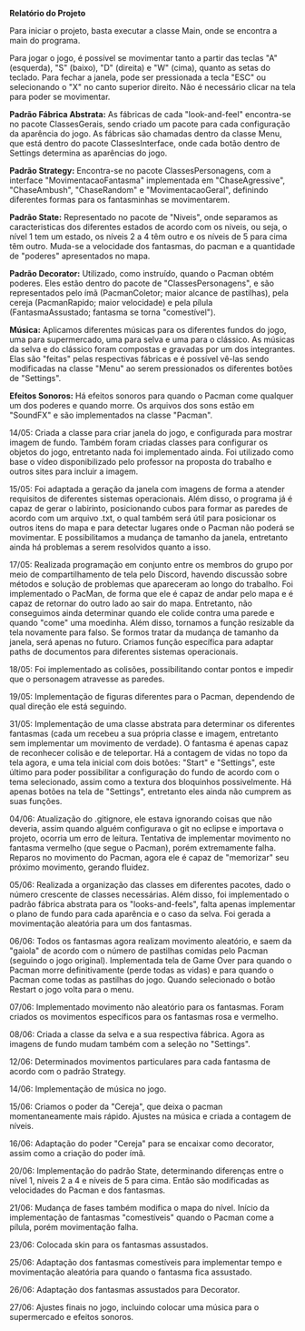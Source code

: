 **Relatório do Projeto**

Para iniciar o projeto, basta executar a classe Main, onde se encontra a main do programa.

Para jogar o jogo, é possível se movimentar tanto a partir das teclas "A" (esquerda), "S" (baixo), "D" (direita) e "W" (cima), quanto as setas do teclado. Para fechar a janela, pode ser pressionada a tecla "ESC" ou selecionando o "X" no canto superior direito. Não é necessário clicar na tela para poder se movimentar.

**Padrão Fábrica Abstrata:** As fábricas de cada "look-and-feel" encontra-se no pacote ClassesGerais, sendo criado um pacote para cada configuração da aparência do jogo. As fábricas são chamadas dentro da classe Menu, que está dentro do pacote ClassesInterface, onde cada botão dentro de Settings determina as aparências do jogo.

**Padrão Strategy:** Encontra-se no pacote ClassesPersonagens, com a interface "MovimentacaoFantasma" implementada em "ChaseAgressive", "ChaseAmbush", "ChaseRandom" e "MovimentacaoGeral", definindo diferentes formas para os fantasminhas se movimentarem.

**Padrão State:** Representado no pacote de "Niveis", onde separamos as caracteristicas dos diferentes estados de acordo com os niveis, ou seja, o nível 1 tem um estado, os níveis 2 a 4 têm outro e os níveis de 5 para cima têm outro. Muda-se a velocidade dos fantasmas, do pacman e a quantidade de "poderes" apresentados no mapa.

**Padrão Decorator:** Utilizado, como instruído, quando o Pacman obtém poderes. Eles estão dentro do pacote de "ClassesPersonagens", e são representados pelo ímã (PacmanColetor; maior alcance de pastilhas), pela cereja (PacmanRapido; maior velocidade) e pela pílula (FantasmaAssustado; fantasma se torna "comestível").

**Música:** Aplicamos diferentes músicas para os diferentes fundos do jogo, uma para supermercado, uma para selva e uma para o clássico. As músicas da selva e do clássico foram compostas e gravadas por um dos integrantes. Elas são "feitas" pelas respectivas fábricas e é possível vê-las sendo modificadas na classe "Menu" ao serem pressionados os diferentes botões de "Settings".

**Efeitos Sonoros:** Há efeitos sonoros para quando o Pacman come qualquer um dos poderes e quando morre. Os arquivos dos sons estão em "SoundFX" e são implementados na classe "Pacman".

14/05: Criada a classe para criar janela do jogo, e configurada para mostrar imagem de fundo. Também foram criadas classes para configurar os objetos do jogo, entretanto nada foi implementado ainda. Foi utilizado como base o vídeo disponibilizado pelo professor na proposta do trabalho e outros sites para incluir a imagem.

15/05: Foi adaptada a geração da janela com imagens de forma a atender requisitos de diferentes sistemas operacionais. Além disso, o programa já é capaz de gerar o labirinto, posicionando cubos para formar as paredes de acordo com um arquivo .txt, o qual também será útil para posicionar os outros itens do mapa e para detectar lugares onde o Pacman não poderá se movimentar. E possibilitamos a mudança de tamanho da janela, entretanto ainda há problemas a serem resolvidos quanto a isso.

17/05: Realizada programação em conjunto entre os membros do grupo por meio de compartilhamento de tela pelo Discord, havendo discussão sobre métodos e solução de problemas que apareceram ao longo do trabalho. Foi implementado o PacMan, de forma que ele é capaz de andar pelo mapa e é capaz de retornar do outro lado ao sair do mapa. Entretanto, não conseguimos ainda determinar quando ele colide contra uma parede e quando "come" uma moedinha. Além disso, tornamos a função resizable da tela novamente para falso. Se formos tratar da mudança de tamanho da janela, será apenas no futuro. Criamos função específica para adaptar paths de documentos para diferentes sistemas operacionais.

18/05: Foi implementado as colisões, possibilitando contar pontos e impedir que o personagem atravesse as paredes.

19/05: Implementação de figuras diferentes para o Pacman, dependendo de qual direção ele está seguindo.

31/05: Implementação de uma classe abstrata para determinar os diferentes fantasmas (cada um recebeu a sua própria classe e imagem, entretanto sem implementar um movimento de verdade). O fantasma é apenas capaz de reconhecer colisão e de teleportar. Há a contagem de vidas no topo da tela agora, e uma tela inicial com dois botões: "Start" e "Settings", este último para poder possibilitar a configuração do fundo de acordo com o tema selecionado, assim como a textura dos bloquinhos possivelmente. Há apenas botões na tela de "Settings", entretanto eles ainda não cumprem as suas funções.

04/06: Atualização do .gitignore, ele estava ignorando coisas que não deveria, assim quando alguém configurava o git no eclipse e importava o projeto, ocorria um erro de leitura. Tentativa de implementar movimento no fantasma vermelho (que segue o Pacman), porém extremamente falha. Reparos no movimento do Pacman, agora ele é capaz de "memorizar" seu próximo movimento, gerando fluidez.

05/06: Realizada a organização das classes em diferentes pacotes, dado o número crescente de classes necessárias. Além disso, foi implementado o padrão fábrica abstrata para os "looks-and-feels", falta apenas implementar o plano de fundo para cada aparência e o caso da selva. Foi gerada a movimentação aleatória para um dos fantasmas.

06/06: Todos os fantasmas agora realizam movimento aleatório, e saem da "gaiola" de acordo com o número de pastilhas comidas pelo Pacman (seguindo o jogo original). Implementada tela de Game Over para quando o Pacman morre definitivamente (perde todas as vidas) e para quando o Pacman come todas as pastilhas do jogo. Quando selecionado o botão Restart o jogo volta para o menu.

07/06: Implementado movimento não aleatório para os fantasmas. Foram criados os movimentos específicos para os fantasmas rosa e vermelho.

08/06: Criada a classe da selva e a sua respectiva fábrica. Agora as imagens de fundo mudam também com a seleção no "Settings".

12/06: Determinados movimentos particulares para cada fantasma de acordo com o padrão Strategy.

14/06: Implementação de música no jogo.

15/06: Criamos o poder da "Cereja", que deixa o pacman momentaneamente mais rápido. Ajustes na música e criada a contagem de níveis.

16/06: Adaptação do poder "Cereja" para se encaixar como decorator, assim como a criação do poder ímã.

20/06: Implementação do padrão State, determinando diferenças entre o nível 1, níveis 2 a 4 e níveis de 5 para cima. Então são modificadas as velocidades do Pacman e dos fantasmas.

21/06: Mudança de fases também modifica o mapa do nível. Início da implementação de fantasmas "comestíveis" quando o Pacman come a pílula, porém movimentação falha.

23/06: Colocada skin para os fantasmas assustados.

25/06: Adaptação dos fantasmas comestíveis para implementar tempo e movimentação aleatória para quando o fantasma fica assustado.

26/06: Adaptação dos fantasmas assustados para Decorator.

27/06: Ajustes finais no jogo, incluindo colocar uma música para o supermercado e efeitos sonoros.
